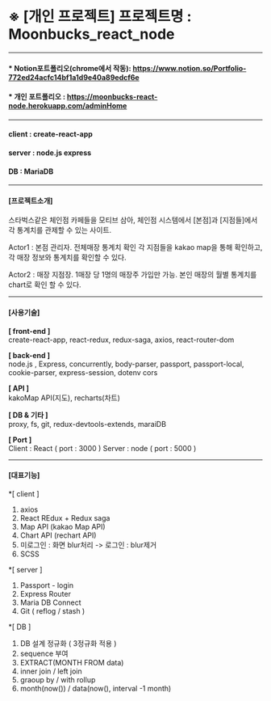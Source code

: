 

※ [개인 프로젝트] 
프로젝트명 : Moonbucks_react_node
================================

* * *
#### * Notion포트폴리오(chrome에서 작동): <https://www.notion.so/Portfolio-772ed24acfc14bf1a1d9e40a89edcf6e>
#### * 개인 포트폴리오 : <https://moonbucks-react-node.herokuapp.com/adminHome>
   


* * *
#### client : create-react-app
#### server : node.js express
#### DB : MariaDB 
    

* * *
#### [프로젝트소개]      
스타벅스같은 체인점 카페들을 모티브 삼아, 체인점 시스템에서 [본점]과 [지점들]에서 각 통계치를 관제할 수 있는 사이트.

Actor1 : 본점 관리자. 
         전체매장 통계치 확인
         각 지점들을 kakao map을 통해 확인하고, 각 매장 정보와 통계치를 확인할 수 있다. 

Actor2 : 매장 지점장.
         1매장 당 1명의 매장주 가입만 가능.
         본인 매장의 월별 통계치를 chart로 확인 할 수 있다. 
        
        
         
* * *
#### [사용기술]
**[  front-end ]**    
 create-react-app,  react-redux, redux-saga, axios,  react-router-dom

**[ back-end ]**    
 node.js , Express, concurrently, body-parser,
 passport, passport-local, cookie-parser, express-session, dotenv
 cors

**[ API ]**     
kakoMap API(지도), recharts(차트)

**[ DB  &  기타 ]**     
proxy, fs, git, redux-devtools-extends, maraiDB

**[ Port ]**     
Client : React ( port : 3000 )
Server : node ( port : 5000 )



* * *
#### [대표기능]
*[ client ]
1. axios
2. React REdux + Redux saga
3. Map API (kakao Map API)
4. Chart API (rechart API)
5. 미로그인 : 화면 blur처리 -> 로그인 : blur제거
6. SCSS
    
*[ server ]
1. Passport - login
2. Express Router
3. Maria DB Connect
4. Git ( reflog / stash )
   
*[ DB ]
1. DB 설계 정규화 ( 3정규화 적용 )
2. sequence 부여
3. EXTRACT(MONTH FROM data)
4. inner join / left join
5. graoup by / with rollup
6. month(now()) / data(now(), interval -1 month)






